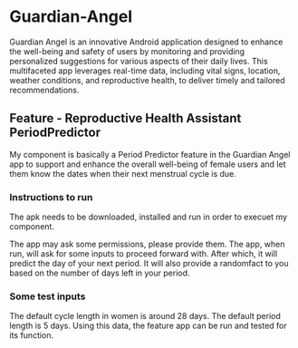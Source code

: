 # Guardian-Angel

Guardian Angel is an innovative Android application designed to enhance the well-being and safety of users by monitoring and providing personalized suggestions for various aspects of their daily lives. This multifaceted app leverages real-time data, including vital signs, location, weather conditions, and reproductive health, to deliver timely and tailored recommendations.

## Feature - Reproductive Health Assistant PeriodPredictor

My component is basically a Period Predictor feature in the Guardian Angel app to support and enhance the overall well-being of female users and let them know the dates when their next menstrual cycle is due.

### Instructions to run
The apk needs to be downloaded, installed and run in order to execuet my component.

The app may ask some permissions, please provide them. The app, when run, will ask for some inputs to proceed forward with. After which, it will predict the day of your next period. It will also provide a randomfact to you based on the number of days left in your period.

### Some test inputs
The default cycle length in women is around 28 days. The default period length is 5 days. Using this data, the feature app can be run and tested for its function.
